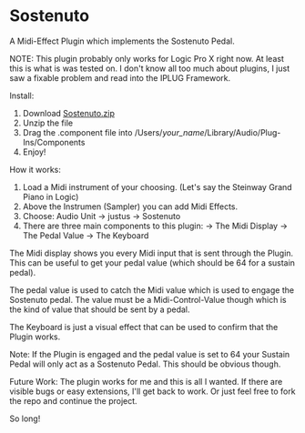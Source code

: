 # Sostenuto
A Midi-Effect Plugin which implements the Sostenuto Pedal.

NOTE:
	This plugin probably only works for Logic Pro X right now. At least this is what is was tested on.
	I don't know all too much about plugins, I just saw a fixable problem and read into the IPLUG Framework.

Install:

1. Download [Sostenuto.zip](https://drive.google.com/uc?export=download&id=1-2_gufnrwh-ln6FxafyyanDqDR5zFj8J)
2. Unzip the file
3. Drag the .component file into /Users/_your_name_/Library/Audio/Plug-Ins/Components
4. Enjoy!

How it works:

1. Load a Midi instrument of your choosing. (Let's say the Steinway Grand Piano in Logic)
2. Above the Instrumen (Sampler) you can add Midi Effects.
3. Choose: Audio Unit -> justus -> Sostenuto
4. There are three main components to this plugin:
-> The Midi Display
-> The Pedal Value
-> The Keyboard
	
The Midi display shows you every Midi input that is sent through the Plugin.
This can be useful to get your pedal value (which should be 64 for a sustain pedal).
	
The pedal value is used to catch the Midi value which is used to engage the Sostenuto pedal.
The value must be a Midi-Control-Value though which is the kind of value that should be sent by a pedal.
	
The Keyboard is just a visual effect that can be used to confirm that the Plugin works.

Note:
If the Plugin is engaged and the pedal value is set to 64 your Sustain Pedal will only act as a Sostenuto Pedal.
This should be obvious though.

	
Future Work:
	The plugin works for me and this is all I wanted. If there are visible bugs or easy extensions, I'll get back to work.
	Or just feel free to fork the repo and continue the project.

So long!
